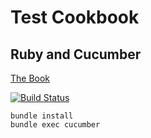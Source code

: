 # Test Cookbook
## Ruby and Cucumber

[The Book](https://www.testcookbook.com/book/ruby/cucumber-+-ruby.html)

[![Build Status](https://travis-ci.org/testcookbook/ruby-cucumber.svg?branch=master)](https://travis-ci.org/testcookbook/ruby-cucumber.svg?branch=master)

```
bundle install
bundle exec cucumber
```
